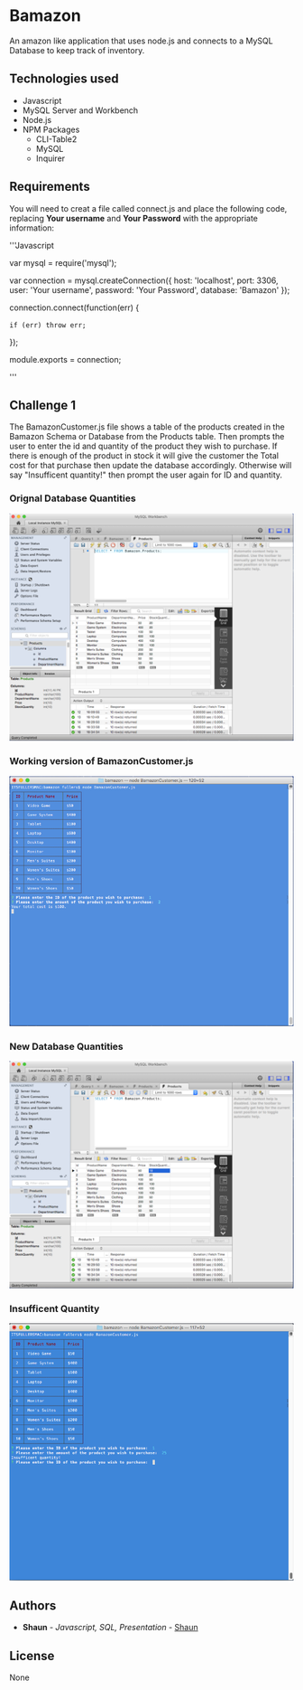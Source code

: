 # Bamazon
An amazon like application that uses node.js and connects to a MySQL Database to keep track of inventory. 

## Technologies used
* Javascript
* MySQL Server and Workbench
* Node.js
* NPM Packages
	* CLI-Table2
	* MySQL  
	* Inquirer

## Requirements

You will need to creat a file called connect.js and place the following code, replacing **Your username** and **Your Password** with the appropriate information:

'''Javascript

var mysql = require('mysql');

var connection = mysql.createConnection({
	host: 'localhost',
	port: 3306,
	user: 'Your username',
	password: 'Your Password',
	database: 'Bamazon'
});

connection.connect(function(err) {

	if (err) throw err;
});

module.exports = connection;

'''

## Challenge 1

The BamazonCustomer.js file shows a table of the products created in the Bamazon Schema or Database from the Products table.  Then prompts the user to enter the id and quantity of the product they wish to purchase.  If there is enough of the product in stock it will give the customer the Total cost for that purchase then update the database accordingly. Otherwise will say "Insufficent quantity!" then prompt the user again for ID and quantity.  


### Orignal Database Quantities
![Alt Text](/images/BamazonCustomer/original-DBquantity.png?raw=true "Original Database Quantities")

### Working version of BamazonCustomer.js 
![Alt Text](/images/BamazonCustomer/working-BamazonCustomerjs.png?raw=true "Working version of BamazonCustomer.js")

### New Database Quantities
![Alt Text](/images/BamazonCustomer/new-DBquantity.png?raw=true "New Database Quantities")

### Insufficent Quantity
![Alt Text](/images/BamazonCustomer/insufficent.png?raw=true "Insufficent Quantity")

## Authors

* **Shaun** - *Javascript, SQL, Presentation* - [Shaun](https://github.com/fullers)

## License
   
   None